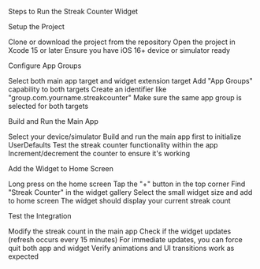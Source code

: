 Steps to Run the Streak Counter Widget

Setup the Project

Clone or download the project from the repository
Open the project in Xcode 15 or later
Ensure you have iOS 16+ device or simulator ready


Configure App Groups

Select both main app target and widget extension target
Add "App Groups" capability to both targets
Create an identifier like "group.com.yourname.streakcounter"
Make sure the same app group is selected for both targets


Build and Run the Main App

Select your device/simulator
Build and run the main app first to initialize UserDefaults
Test the streak counter functionality within the app
Increment/decrement the counter to ensure it's working


Add the Widget to Home Screen

Long press on the home screen
Tap the "+" button in the top corner
Find "Streak Counter" in the widget gallery
Select the small widget size and add to home screen
The widget should display your current streak count


Test the Integration

Modify the streak count in the main app
Check if the widget updates (refresh occurs every 15 minutes)
For immediate updates, you can force quit both app and widget
Verify animations and UI transitions work as expected
